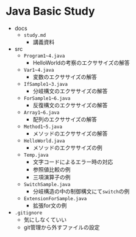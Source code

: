 Java Basic Study
=================

- docs
  - `study.md`
    - 講義資料
- src
  - `Program1~4.java`
    - HelloWorldの考察のエクササイズの解答
  - `Var1~4.java`
    - 変数のエクササイズの解答
  - `IfSample1~3.java`
    - 分岐構文のエクササイズの解答
  - `ForSample1~6.java`
    - 反復構文のエクササイズの解答
  - `Array1~6.java`
    - 配列のエクササイズの解答
  - `Method1~5.java`
    - メソッドのエクササイズの解答
  - `HelloWorld.java`
    - メソッドのエクササイズの例
  - `Temp.java`
    - 文字コードによるエラー時の対応
    - 参照値比較の例
    - 三項演算子の例
  - `SwitchSample.java`
    - 分岐構造の中の制御構文にて`switch`の例
  - `ExtensionForSample.java`
    - 拡張for文の例
- `.gitignore`
  - 気にしなくていい
  - git管理から外すファイルの設定

